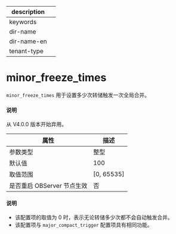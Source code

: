 |description||
|---|---|
|keywords||
|dir-name||
|dir-name-en||
|tenant-type||

# minor_freeze_times

`minor_freeze_times` 用于设置多少次转储触发一次全局合并。

<main id="notice" type='explain'>
  <h4>说明</h4>
  <p>从 V4.0.0 版本开始弃用。</p>
</main>

|      **属性**      |    **描述**    |
|------------------|--------------|
| 参数类型             | 整型           |
| 默认值              | 100          |
| 取值范围             | \[0, 65535\] |
| 是否重启 OBServer 节点生效 | 否            |

<main id="notice" type='explain'>
  <h4>说明</h4>
  <ul>
  <li> 该配置项的取值为 0 时，表示无论转储多少次都不会自动触发合并。 </li>
  <li> 该配置项与 <code>major_compact_trigger</code> 配置项具有相同功能。 </li>
  </ul>
</main>
